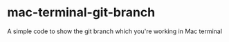 # mac-terminal-git-branch
A simple code to show the git branch which you're working in Mac terminal
